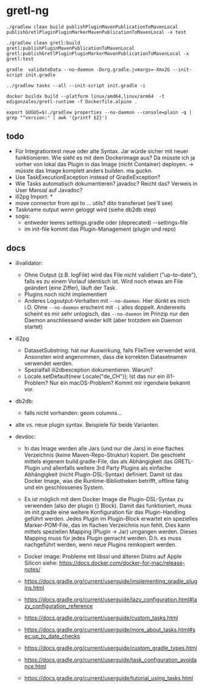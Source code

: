 # gretl-ng

```
./gradlew clean build publishPluginMavenPublicationToMavenLocal publishGretlPluginPluginMarkerMavenPublicationToMavenLocal -x test

./gradlew clean gretl:build gretl:publishPluginMavenPublicationToMavenLocal gretl:publishGretlPluginPluginMarkerMavenPublicationToMavenLocal -x gretl:test
```

```
gradle  validateData --no-daemon -Dorg.gradle.jvmargs=-Xmx2G --init-script init.gradle
```

```
../gradlew tasks --all --init-script init.gradle -i
```

```
docker buildx build --platform linux/amd64,linux/arm64  -t edigonzales/gretl-runtime -f Dockerfile.alpine .
```

```
export GUGUS=$(./gradlew properties --no-daemon --console=plain -q | grep "^version:" | awk '{printf $2}')
```

## todo
- Für Integrationtest neue oder alte Syntax. Jar würde sicher mit neuer funktionieren. Wie sieht es mit dem Dockerimage aus? Da müsste ich ja vorher von lokal das Plugin in das Image (nicht Container) deployen. -> müsste das Image komplett anders builden. ma guckn.
- Use TaskExecutionException instead of GradleException?
- Wie Tasks automatisch dokumentieren? javadoc? Reicht das? Verweis in User Manual auf Javadoc?
- ili2pg Import:
  * 
- move connector from api to ... utils? dito transferset (we'll see)
- Taskname output wenn geloggt wird (siehe db2db step)
- sogis: 
  * entweder leeres settings.gradle oder (deprecated) --settings-file
  * im init-file kommt das Plugin-Management (plugin und repo)


## docs
- ilivalidator: 
  * Ohne Output (z.B. logFile) wird das File nicht validiert ("up-to-date"), falls es zu einem Vorlauf identisch ist. Wird noch etwas am File geändert (eine Ziffer), läuft der Task.
  * Plugins noch nicht implementiert
  * Anderes Logoutput-Verhalten mit `--no-daemon`. Hier dünkt es mich i.O. Ohne `--no-daemon` erscheint mit `-i` alles doppelt. Anderereits scheint es mir sehr unlogisch, das `--no-daemon` im Prinzip nur den Daemon anschliessend wieder killt (aber trotzdem ein Daemon startet)
- ili2pg
  * DatasetSubstring: hat nur Auswirkung, falls FileTree verwendet wird. Ansonsten wird angenommen, dass die korrekten Datasetnamen verwendet werden.
  * Spezialfall ili2dbexception dokumentieren. Warum?
  * Locale.setDefault(new Locale("de_CH")); Ist das nur ein ili1-Problem? Nur ein macOS-Problem? Kommt mir irgendwie bekannt vor.
- db2db:
  * falls nicht vorhanden: geom columns...
- alte vs. neue plugin syntax. Beispiele für beide Varianten.

- devdoc:
  * In das Image werden alle Jars (und nur die Jars) in eine flaches Verzeichnis (keine Maven-Repo-Struktur) kopiert. Die geschieht mittels eigenem build.gradle-File, das als Abhängigkeit das GRETL-Plugin und allenfalls weitere 3rd Party Plugins als einfache Abhängigkeit (nicht Plugin-DSL-Syntax) definiert. Damit ist das Docker Image, was die Runtime-Bibliotheken betrifft, offline fähig und ein geschlossenes System. 
  * Es ist möglich mit dem Docker Image die Plugin-DSL-Syntax zu verwenden (also der plugin {} Block). Damit das funktioniert, muss im init.gradle eine weitere Konfiguration für das Plugin-Handling geführt werden. Jedes Plugin im Plugin-Block erwartet ein spezielles Marker-POM-File, das im flachen Verzeichnis nun fehlt. Dies kann mittels speziellen Mapping (Plugin -> Jar) umgangen werden. Dieses Mapping muss für jedes Plugin gemacht werden. D.h. es muss nachgeführt werden, wenn neue Plugins reinkopiert werden.
  * Docker image: Probleme mit libssl und älteren Distro auf Apple Silicon siehe: https://docs.docker.com/docker-for-mac/release-notes/


  * https://docs.gradle.org/current/userguide/implementing_gradle_plugins.html
  * https://docs.gradle.org/current/userguide/lazy_configuration.html#lazy_configuration_reference
  * https://docs.gradle.org/current/userguide/custom_tasks.html
  * https://docs.gradle.org/current/userguide/more_about_tasks.html#sec:up_to_date_checks
  * https://docs.gradle.org/current/userguide/custom_gradle_types.html
  * https://docs.gradle.org/current/userguide/task_configuration_avoidance.html
  * https://docs.gradle.org/current/userguide/tutorial_using_tasks.html
